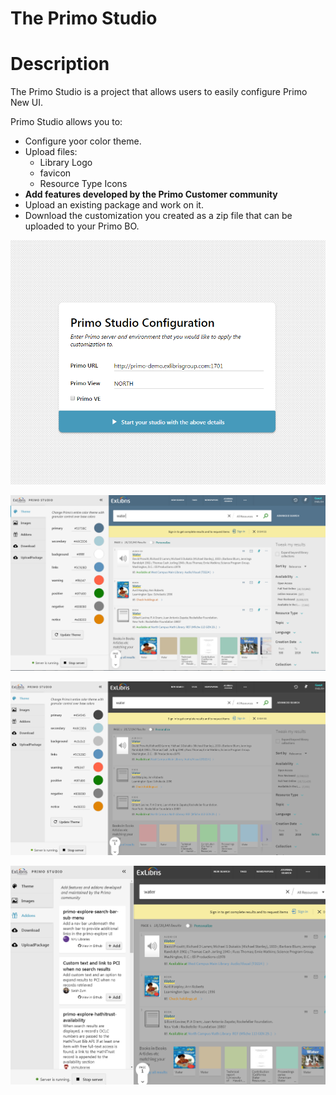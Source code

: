 


# The Primo Studio


# Description

The Primo Studio is a project that allows users to easily configure Primo New UI.

Primo Studio allows you to:

*  Configure yoor color theme.
*  Upload files: 
   *  Library Logo
   *  favicon
   *  Resource Type Icons
*  **Add features developed by the Primo Customer community**
*  Upload an existing package and work on it.
*  Download the customization you created as a zip file that can be uploaded to your Primo BO.



![studio configuration image](./help_files/conf.png "The Configuration screen")

 ![studio startup image](./help_files/start.png "The Startup screen")
 
 ![studio colors image](./help_files/colors.png "The Color configuration screen")
 
 ![studio feature image](./help_files/features.png "The Feature configuration screen")
